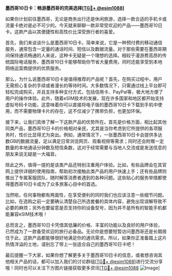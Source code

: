 **墨西哥10日卡：畅游墨西哥的完美选择[[TG💪+ @esim1088](https://t.me/s/esim1088)]**

如果你计划前往墨西哥，无论是商务出行还是休闲旅游，选择一款合适的手机卡或流量卡绝对是必不可少的。今天就来聊聊一款非常受欢迎的产品——墨西哥10日卡。这款产品以其便捷性和高性价比深受旅行者的喜爱。

首先，我们来谈谈什么是墨西哥10日卡。简单来说，它是一种预付费的移动通信服务，通常包含一定量的通话时间、短信以及数据流量。对于那些需要在墨西哥期间保持通讯畅通的人来说，这种卡无疑是一个理想的选择。相较于漫游费高昂的传统国际电话服务，墨西哥10日卡能够帮助你节省大量费用，同时还能享受到本地网络运营商提供的优质服务。

那么，为什么说墨西哥10日卡是值得推荐的产品呢？首先，在购买过程中，用户无需担心复杂的手续或者漫长的等待时间。大多数情况下，只需通过线上平台即可轻松完成购买，并且支持多种支付方式，包括信用卡、PayPal等，极大地方便了用户的操作体验。此外，随着eSIM技术的发展，现在许多国家和地区都开始支持虚拟号码卡功能，这意味着你可以直接将电子版的墨西哥10日卡下载到手机中使用，而不需要物理卡片的存在，这不仅减少了携带负担，也更加环保。

接下来，让我们具体了解一下这款产品的优势所在。首先是价格方面，相比起其他同类产品，墨西哥10日卡的价格相对亲民，尤其是当你考虑到它所提供的各项服务时，性价比显得尤为突出。例如，通常情况下，一张墨西哥10日卡会提供多达数GB的数据流量，足以满足日常浏览网页、观看视频等需求；同时还会附赠一定数量的本地通话分钟数及短信条数，这对于经常需要与当地人交流或是发送信息的朋友来说无疑是一大福音。

除此之外，值得一提的是该类产品还特别注重用户体验。比如，有些品牌会在其官网上提供详细的使用指南，帮助初次接触此类产品的用户快速上手；还有些品牌则推出了专属客服团队，随时解答消费者遇到的各种问题。这些贴心的服务举措都使得墨西哥10日卡成为了众多旅客心目中的首选。

当然啦，任何事物都有两面性，在享受便利的同时我们也应该注意一些细节问题。比如，在选购之前一定要确认清楚自己所选套餐的具体内容，避免出现误解导致不必要的麻烦；另外也要留意是否支持你的设备型号，因为并不是所有的智能手机都能兼容eSIM技术哦！

总而言之，墨西哥10日卡凭借其低廉的价格、丰富的功能以及良好的用户体验，已然成为了一款备受欢迎的旅行必备品。无论你是想要短暂访问墨西哥还是长期居住于此，这款产品都能够很好地满足你的通讯需求。所以，如果你正准备踏上这片热情洋溢的土地，请别忘了带上一张适合自己的墨西哥10日卡吧！

最后提醒一下大家，如果你想了解更多关于墨西哥10日卡的信息，或者想咨询其他相关产品的话，都可以加入我们的讨论群组[[TG💪+ @esim1088](https://t.me/s/esim1088)]进行交流分享哦！同时也可以关注下方图片链接获取更多资讯[[TG💪+ @esim1088](https://t.me/s/esim1088) ![Image](https://i.postimg.cc/4NQfJmqS/Snipaste-2025-05-13-00-14-12.png)]